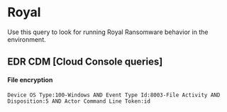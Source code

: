 # Royal

Use this query to look for running Royal Ransomware behavior in the environment.

## EDR CDM [Cloud Console queries]

#### File encryption
```
Device OS Type:100-Windows AND Event Type Id:8003-File Activity AND Disposition:5 AND Actor Command Line Token:id

```